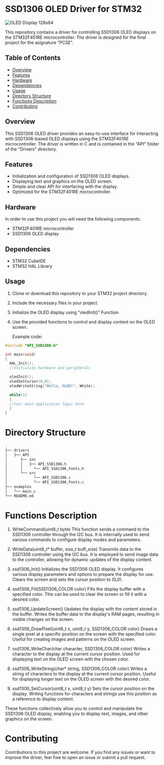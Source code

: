 # SSD1306 OLED Driver for STM32

![OLED Display 128x64](https://github.com/lautiq/PdM_workspace/assets/110248182/1b9091c5-a636-41e7-ba5c-13f7742862a1)

This repository contains a driver for controlling SSD1306 OLED displays on the STM32F401RE microcontroller. The driver is designed for the final project for the asignature "PCSE". 

## Table of Contents

- [Overview](#overview)
- [Features](#features)
- [Hardware](#hardware)
- [Dependencies](#dependencies)
- [Usage](#usage)
- [Directory Structure](#directory-structure)
- [Functions Description](#function-description)
- [Contributing](#contributing)


## Overview

This SSD1306 OLED driver provides an easy-to-use interface for interacting with SSD1306-based OLED displays using the STM32F401RE microcontroller. The driver is written in C and is contained in the "API" folder of the "Drivers" directory.

## Features

- Initialization and configuration of SSD1306 OLED displays.
- Displaying text and graphics on the OLED screen.
- Simple and clear API for interfacing with the display.
- Optimized for the STM32F401RE microcontroller.

## Hardware

In order to use this project you will need the following components:

- STM32F401RE microcontroller
- SSD1306 OLED display

## Dependencies

- STM32 CubeIDE
- STM32 HAL Library

## Usage

1. Clone or download this repository to your STM32 project directory.
2. Include the necessary files in your project.
3. Initialize the OLED display using "oledInit()" Function
4. Use the provided functions to control and display content on the OLED screen.

   Example code:
```c
#include "API_SSD1306.h"

int main(void)
{
  HAL_Init();
  //Initialize hardware and peripherals

  oledInit();
  oledSetCursor(0,0);
  oledWriteString("Hello, OLED!", White);

  while(1)
  {
  //Your main application logic here
  }
}
```

# Directory Structure

```css
.
├── drivers
│   ├── API
│      ├── inc
│      │   ├── API_SSD1306.h
│      │     └── API_SSD1306_Fonts.h
│      └── src
│            └── API_SSD1306.c
│            └── API_SSD1306_Fonts.c
├── examples
│   └── main.c
└── README.md  


```

# Functions Description

1. WriteCommand(uint8_t byte)
    This function sends a command to the SSD1306 controller through the I2C bus. It is internally used to send various commands to configure display modes and parameters.
2. WriteData(uint8_t* buffer, size_t buff_size)
Transmits data to the SSD1306 controller using the I2C bus. It is employed to send image data to the controller, allowing for dynamic updates of the display content.

3. ssd1306_Init()
Initializes the SSD1306 OLED display. It configures various display parameters and options to prepare the display for use. Clears the screen and sets the cursor position to (0,0).

4. ssd1306_Fill(SSD1306_COLOR color)
Fills the display buffer with a specified color. This can be used to clear the screen or fill it with a desired color.

5. ssd1306_UpdateScreen()
Updates the display with the content stored in the buffer. Writes the buffer data to the display's RAM pages, resulting in visible changes on the screen.

6. ssd1306_DrawPixel(uint8_t x, uint8_t y, SSD1306_COLOR color)
Draws a single pixel at a specific position on the screen with the specified color. Useful for creating images and patterns on the OLED screen.

7. ssd1306_WriteChar(char character, SSD1306_COLOR color)
Writes a character to the display at the current cursor position. Used for displaying text on the OLED screen with the chosen color.

8. ssd1306_WriteString(char* string, SSD1306_COLOR color)
Writes a string of characters to the display at the current cursor position. Useful for displaying longer text on the OLED screen with the desired color.

9. ssd1306_SetCursor(uint8_t x, uint8_t y)
Sets the cursor position on the display. Writing functions for characters and strings use this position as a reference to display content.

These functions collectively allow you to control and manipulate the SSD1306 OLED display, enabling you to display text, images, and other graphics on the screen.

# Contributing 

Contributions to this project are welcome. If you find any issues or want to improve the driver, feel free to open an issue or submit a pull request.



